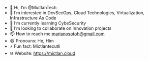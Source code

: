 - 👋 Hi, I’m @MictlanTech
- 👀 I’m interested in DevSecOps, Cloud Technologies, Virtualization, Infrastructure As Code
- 🌱 I’m currently learning CybeSecurity
- 💞️ I’m looking to collaborate on Innovation projects
- 📫 How to reach me marianosotoh@gmail.com
- 😄 Pronouns: He, Him
- ⚡ Fun fact: Mictlantecutli
- 🌐 Website: https://mictlan.cloud
<!---
MictlanTech/MictlanTech is a ✨ special ✨ repository because its `README.md` (this file) appears on your GitHub profile.
You can click the Preview link to take a look at your changes.
--->
